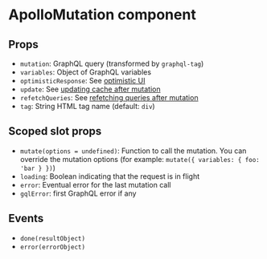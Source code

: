 # ApolloMutation component

## Props

- `mutation`: GraphQL query (transformed by `graphql-tag`)
- `variables`: Object of GraphQL variables
- `optimisticResponse`: See [optimistic UI](https://www.apollographql.com/docs/react/features/optimistic-ui.html)
- `update`: See [updating cache after mutation](https://www.apollographql.com/docs/react/api/react-apollo.html#graphql-mutation-options-update)
- `refetchQueries`: See [refetching queries after mutation](https://www.apollographql.com/docs/react/api/react-apollo.html#graphql-mutation-options-refetchQueries)
- `tag`: String HTML tag name (default: `div`)

## Scoped slot props

- `mutate(options = undefined)`: Function to call the mutation. You can override the mutation options (for example: `mutate({ variables: { foo: 'bar } })`)
- `loading`: Boolean indicating that the request is in flight
- `error`: Eventual error for the last mutation call
- `gqlError`: first GraphQL error if any

## Events

- `done(resultObject)`
- `error(errorObject)`
